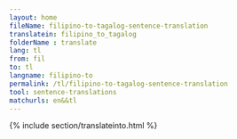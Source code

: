 ```yaml
---
layout: home
fileName: filipino-to-tagalog-sentence-translation
translatein: filipino_to_tagalog
folderName : translate
lang: tl
from: fil
to: tl
langname: filipino-to
permalink: /tl/filipino-to-tagalog-sentence-translation
tool: sentence-translations
matchurls: en&&tl
---
```

{% include section/translateinto.html %}
